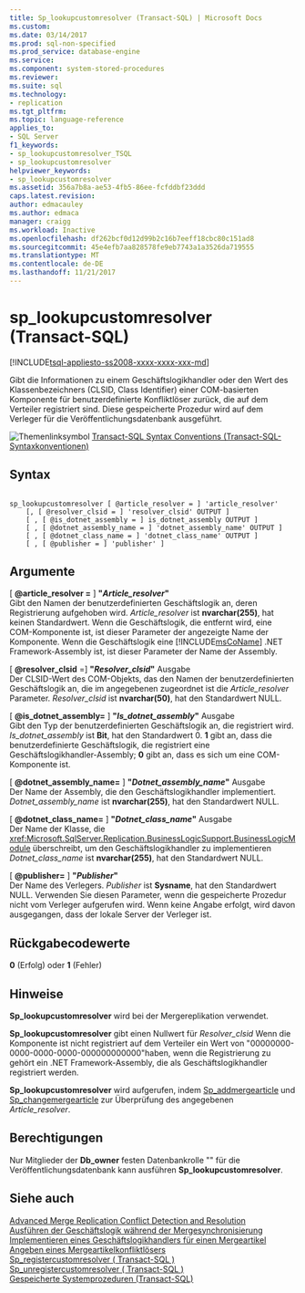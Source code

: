 ```yaml
---
title: Sp_lookupcustomresolver (Transact-SQL) | Microsoft Docs
ms.custom: 
ms.date: 03/14/2017
ms.prod: sql-non-specified
ms.prod_service: database-engine
ms.service: 
ms.component: system-stored-procedures
ms.reviewer: 
ms.suite: sql
ms.technology:
- replication
ms.tgt_pltfrm: 
ms.topic: language-reference
applies_to:
- SQL Server
f1_keywords:
- sp_lookupcustomresolver_TSQL
- sp_lookupcustomresolver
helpviewer_keywords:
- sp_lookupcustomresolver
ms.assetid: 356a7b8a-ae53-4fb5-86ee-fcfddbf23ddd
caps.latest.revision: 
author: edmacauley
ms.author: edmaca
manager: craigg
ms.workload: Inactive
ms.openlocfilehash: df262bcf0d12d99b2c16b7eeff18cbc80c151ad8
ms.sourcegitcommit: 45e4efb7aa828578fe9eb7743a1a3526da719555
ms.translationtype: MT
ms.contentlocale: de-DE
ms.lasthandoff: 11/21/2017
---
```

# <a name="splookupcustomresolver-transact-sql"></a>sp_lookupcustomresolver (Transact-SQL)
[!INCLUDE[tsql-appliesto-ss2008-xxxx-xxxx-xxx-md](../../includes/tsql-appliesto-ss2008-xxxx-xxxx-xxx-md.md)]

  Gibt die Informationen zu einem Geschäftslogikhandler oder den Wert des Klassenbezeichners (CLSID, Class Identifier) einer COM-basierten Komponente für benutzerdefinierte Konfliktlöser zurück, die auf dem Verteiler registriert sind. Diese gespeicherte Prozedur wird auf dem Verleger für die Veröffentlichungsdatenbank ausgeführt.  
  
 ![Themenlinksymbol](../../database-engine/configure-windows/media/topic-link.gif "Topic link icon") [Transact-SQL Syntax Conventions (Transact-SQL-Syntaxkonventionen)](../../t-sql/language-elements/transact-sql-syntax-conventions-transact-sql.md)  
  
## <a name="syntax"></a>Syntax  
  
```  
  
sp_lookupcustomresolver [ @article_resolver = ] 'article_resolver'   
    [, [ @resolver_clsid = ] 'resolver_clsid' OUTPUT ]  
    [ , [ @is_dotnet_assembly = ] is_dotnet_assembly OUTPUT ]  
    [ , [ @dotnet_assembly_name = ] 'dotnet_assembly_name' OUTPUT ]  
    [ , [ @dotnet_class_name = ] 'dotnet_class_name' OUTPUT ]  
    [ , [ @publisher = ] 'publisher' ]  
```  
  
## <a name="arguments"></a>Argumente  
 [  **@article_resolver =** ] **"***Article_resolver***"**  
 Gibt den Namen der benutzerdefinierten Geschäftslogik an, deren Registrierung aufgehoben wird. *Article_resolver* ist **nvarchar(255)**, hat keinen Standardwert. Wenn die Geschäftslogik, die entfernt wird, eine COM-Komponente ist, ist dieser Parameter der angezeigte Name der Komponente. Wenn die Geschäftslogik eine [!INCLUDE[msCoName](../../includes/msconame-md.md)] .NET Framework-Assembly ist, ist dieser Parameter der Name der Assembly.  
  
 [  **@resolver_clsid** =] **"***Resolver_clsid***"** Ausgabe  
 Der CLSID-Wert des COM-Objekts, das den Namen der benutzerdefinierten Geschäftslogik an, die im angegebenen zugeordnet ist die *Article_resolver* Parameter. *Resolver_clsid* ist **nvarchar(50)**, hat den Standardwert NULL.  
  
 [  **@is_dotnet_assembly=** ] **"***Is_dotnet_assembly***"** Ausgabe  
 Gibt den Typ der benutzerdefinierten Geschäftslogik an, die registriert wird. *Is_dotnet_assembly* ist **Bit**, hat den Standardwert 0. **1** gibt an, dass die benutzerdefinierte Geschäftslogik, die registriert eine Geschäftslogikhandler-Assembly; **0** gibt an, dass es sich um eine COM-Komponente ist.  
  
 [  **@dotnet_assembly_name=** ] **"***Dotnet_assembly_name***"** Ausgabe  
 Der Name der Assembly, die den Geschäftslogikhandler implementiert. *Dotnet_assembly_name* ist **nvarchar(255)**, hat den Standardwert NULL.  
  
 [  **@dotnet_class_name=** ] **"***Dotnet_class_name***"** Ausgabe  
 Der Name der Klasse, die <xref:Microsoft.SqlServer.Replication.BusinessLogicSupport.BusinessLogicModule> überschreibt, um den Geschäftslogikhandler zu implementieren *Dotnet_class_name* ist **nvarchar(255)**, hat den Standardwert NULL.  
  
 [  **@publisher=** ] **"***Publisher***"**  
 Der Name des Verlegers. *Publisher* ist **Sysname**, hat den Standardwert NULL. Verwenden Sie diesen Parameter, wenn die gespeicherte Prozedur nicht vom Verleger aufgerufen wird. Wenn keine Angabe erfolgt, wird davon ausgegangen, dass der lokale Server der Verleger ist.  
  
## <a name="return-code-values"></a>Rückgabecodewerte  
 **0** (Erfolg) oder **1** (Fehler)  
  
## <a name="remarks"></a>Hinweise  
 **Sp_lookupcustomresolver** wird bei der Mergereplikation verwendet.  
  
 **Sp_lookupcustomresolver** gibt einen Nullwert für *Resolver_clsid* Wenn die Komponente ist nicht registriert auf dem Verteiler ein Wert von "00000000-0000-0000-0000-000000000000"haben, wenn die Registrierung zu gehört ein .NET Framework-Assembly, die als Geschäftslogikhandler registriert werden.  
  
 **Sp_lookupcustomresolver** wird aufgerufen, indem [Sp_addmergearticle](../../relational-databases/system-stored-procedures/sp-addmergearticle-transact-sql.md) und [Sp_changemergearticle](../../relational-databases/system-stored-procedures/sp-changemergearticle-transact-sql.md) zur Überprüfung des angegebenen *Article_resolver*.  
  
## <a name="permissions"></a>Berechtigungen  
 Nur Mitglieder der **Db_owner** festen Datenbankrolle "" für die Veröffentlichungsdatenbank kann ausführen **Sp_lookupcustomresolver**.  
  
## <a name="see-also"></a>Siehe auch  
 [Advanced Merge Replication Conflict Detection and Resolution](../../relational-databases/replication/merge/advanced-merge-replication-conflict-detection-and-resolution.md)   
 [Ausführen der Geschäftslogik während der Mergesynchronisierung](../../relational-databases/replication/merge/execute-business-logic-during-merge-synchronization.md)   
 [Implementieren eines Geschäftslogikhandlers für einen Mergeartikel](../../relational-databases/replication/implement-a-business-logic-handler-for-a-merge-article.md)   
 [Angeben eines Mergeartikelkonfliktlösers](../../relational-databases/replication/publish/specify-a-merge-article-resolver.md)   
 [Sp_registercustomresolver &#40; Transact-SQL &#41;](../../relational-databases/system-stored-procedures/sp-registercustomresolver-transact-sql.md)   
 [Sp_unregistercustomresolver &#40; Transact-SQL &#41;](../../relational-databases/system-stored-procedures/sp-unregistercustomresolver-transact-sql.md)   
 [Gespeicherte Systemprozeduren &#40;Transact-SQL&#41;](../../relational-databases/system-stored-procedures/system-stored-procedures-transact-sql.md)  
  
  
